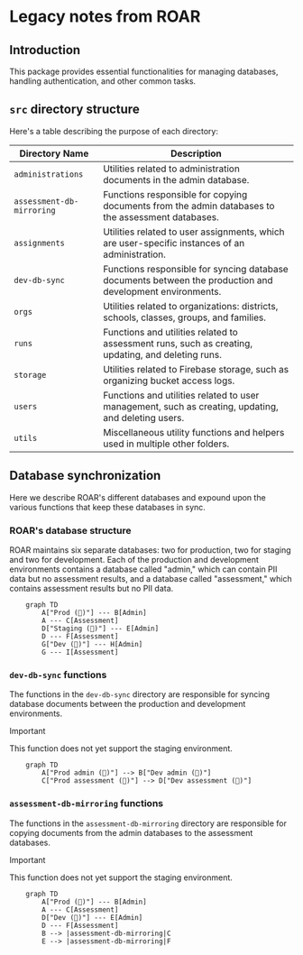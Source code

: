 # Legacy notes from ROAR

## Introduction

This package provides essential functionalities for managing databases, handling authentication, and other common tasks.

## `src` directory structure

Here's a table describing the purpose of each directory:

| Directory Name            | Description                                                                                               |
| ------------------------- | --------------------------------------------------------------------------------------------------------- |
| `administrations`         | Utilities related to administration documents in the admin database.                                      |
| `assessment-db-mirroring` | Functions responsible for copying documents from the admin databases to the assessment databases.         |
| `assignments`             | Utilities related to user assignments, which are user-specific instances of an administration.            |
| `dev-db-sync`             | Functions responsible for syncing database documents between the production and development environments. |
| `orgs`                    | Utilities related to organizations: districts, schools, classes, groups, and families.                    |
| `runs`                    | Functions and utilities related to assessment runs, such as creating, updating, and deleting runs.        |
| `storage`                 | Utilities related to Firebase storage, such as organizing bucket access logs.                             |
| `users`                   | Functions and utilities related to user management, such as creating, updating, and deleting users.       |
| `utils`                   | Miscellaneous utility functions and helpers used in multiple other folders.                               |

## Database synchronization

Here we describe ROAR's different databases and expound upon the various
functions that keep these databases in sync.

### ROAR's database structure

ROAR maintains six separate databases: two for production, two for staging and two for development. Each of the
production and development environments contains a database called "admin," which can contain PII data but no assessment
results, and a database called "assessment," which contains assessment results but no PII data.

```mermaid
    graph TD
        A["Prod (🚀)"] --- B[Admin]
        A --- C[Assessment]
        D["Staging (🧪)"] --- E[Admin]
        D --- F[Assessment]
        G["Dev (🤖)"] --- H[Admin]
        G --- I[Assessment]
```

### `dev-db-sync` functions

The functions in the `dev-db-sync` directory are responsible for syncing database documents between the production
and development environments.

> [!IMPORTANT]  
> This function does not yet support the staging environment.

```mermaid
    graph TD
        A["Prod admin (🚀)"] --> B["Dev admin (🤖)"]
        C["Prod assessment (🚀)"] --> D["Dev assessment (🤖)"]
```

### `assessment-db-mirroring` functions

The functions in the `assessment-db-mirroring` directory are responsible for copying documents from the admin databases
to the assessment databases.

> [!IMPORTANT]  
> This function does not yet support the staging environment.

```mermaid
    graph TD
        A["Prod (🚀)"] --- B[Admin]
        A --- C[Assessment]
        D["Dev (🤖)"] --- E[Admin]
        D --- F[Assessment]
        B --> |assessment-db-mirroring|C
        E --> |assessment-db-mirroring|F
```
